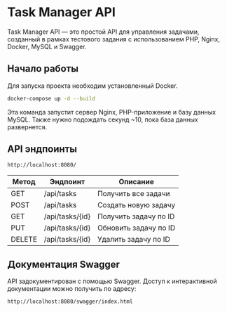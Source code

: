
# Task Manager API

Task Manager API — это простой API для управления задачами, созданный в рамках тестового задания с использованием PHP, Nginx, Docker, MySQL и Swagger.

## Начало работы
Для запуска проекта необходим установленный Docker.

```bash
docker-compose up -d --build
```

Эта команда запустит сервер Nginx, PHP-приложение и базу данных MySQL. Также нужно подождать секунд ~10, пока база данных развернется.

## API эндпоинты
```
http://localhost:8080/
```
| Метод | Эндпоинт            | Описание              |
|-------|---------------------|-----------------------|
| GET   | /api/tasks          | Получить все задачи   |
| POST  | /api/tasks          | Создать новую задачу  |
| GET   | /api/tasks/{id}     | Получить задачу по ID |
| PUT   | /api/tasks/{id}     | Обновить задачу по ID |
| DELETE| /api/tasks/{id}     | Удалить задачу по ID  |

## Документация Swagger
API задокументирован с помощью Swagger. Доступ к интерактивной документации можно получить по адресу:
```
http://localhost:8080/swagger/index.html
```
